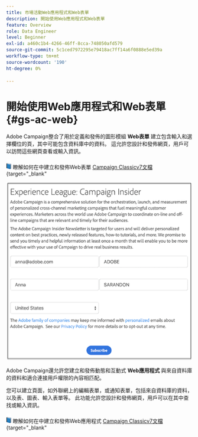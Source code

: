```yaml
---
title: 市場活動Web應用程式和Web表單
description: 開始使用Web應用程式和Web表單
feature: Overview
role: Data Engineer
level: Beginner
exl-id: a460c1b4-4266-46ff-8cca-748050afd579
source-git-commit: 5c1ced7972295e79418ac7ff14a6f0888e5ed39a
workflow-type: tm+mt
source-wordcount: '190'
ht-degree: 0%

---
```


# 開始使用Web應用程式和Web表單{#gs-ac-web}

Adobe Campaign整合了用於定義和發佈的圖形模組 **Web表單** 建立包含輸入和選擇欄位的頁，其中可能包含資料庫中的資料。 這允許您設計和發佈網頁，用戶可以訪問這些網頁查看或輸入資訊。

![](../assets/do-not-localize/book.png) 瞭解如何在中建立和發佈Web表單 [Campaign Classicv7文檔](https://experienceleague.adobe.com/docs/campaign-classic/using/designing-content/web-forms/about-web-forms.html?lang=en#designing-content){target=&quot;_blank&quot;

![](assets/sample.png)

Adobe Campaign還允許您建立和發佈動態和互動式 **Web應用程式** 與來自資料庫的資料和適合連接用戶權限的內容相匹配。

您可以建立頁面，如外聯網上的編輯表單，或通知表單，包括來自資料庫的資料，以及表、圖表、輸入表單等。 此功能允許您設計和發佈網頁，用戶可以在其中查找或輸入資訊。

![](../assets/do-not-localize/book.png) 瞭解如何在中建立和發佈Web應用程式 [Campaign Classicv7文檔](https://experienceleague.adobe.com/docs/campaign-classic/using/designing-content/web-applications/about-web-applications.html?lang=en#designing-content){target=&quot;_blank&quot;

